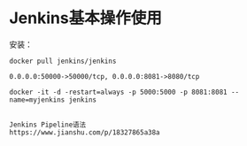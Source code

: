 # Jenkins基本操作使用



安装：

```
docker pull jenkins/jenkins

0.0.0.0:50000->50000/tcp, 0.0.0.0:8081->8080/tcp

docker -it -d -restart=always -p 5000:5000 -p 8081:8081 --name=myjenkins jenkins

```



```

Jenkins Pipeline语法
https://www.jianshu.com/p/18327865a38a
```

